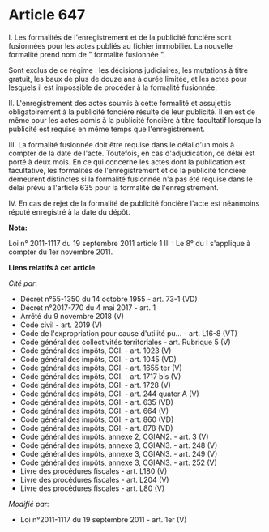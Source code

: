 # Article 647

I. Les formalités de l'enregistrement et de la publicité foncière sont fusionnées pour les actes publiés au fichier
immobilier. La nouvelle formalité prend nom de " formalité fusionnée ". 

Sont exclus de ce régime : les décisions judiciaires, les mutations à titre gratuit, les baux de plus de douze ans à durée
limitée, et les actes pour lesquels il est impossible de procéder à la formalité fusionnée. 

II. L'enregistrement des actes soumis à cette formalité et assujettis obligatoirement à la publicité foncière résulte de leur
publicité. Il en est de même pour les actes admis à la publicité foncière à titre facultatif lorsque la publicité est requise
en même temps que l'enregistrement. 

III. La formalité fusionnée doit être requise dans le délai d'un mois à compter de la date de l'acte. Toutefois, en cas
d'adjudication, ce délai est porté à deux mois. En ce qui concerne les actes dont la publication est facultative, les
formalités de l'enregistrement et de la publicité foncière demeurent distinctes si la formalité fusionnée n'a pas été requise
dans le délai prévu à l'article 635 pour la formalité de l'enregistrement. 

IV. En cas de rejet de la formalité de publicité foncière l'acte est néanmoins réputé enregistré à la date du dépôt.

**Nota:**

Loi n° 2011-1117 du 19 septembre 2011 article 1 III : Le 8° du I s'applique à compter du 1er novembre 2011.

**Liens relatifs à cet article**

_Cité par_:

  - Décret n°55-1350 du 14 octobre 1955 - art. 73-1 (VD)
  - Décret n°2017-770 du 4 mai 2017 - art. 1
  - Arrêté du 9 novembre 2018 (V)
  - Code civil - art. 2019 (V)
  - Code de l'expropriation pour cause d'utilité pu... - art. L16-8 (VT)
  - Code général des collectivités territoriales - art. Rubrique 5 (V)
  - Code général des impôts, CGI. - art. 1023 (V)
  - Code général des impôts, CGI. - art. 1045 (VD)
  - Code général des impôts, CGI. - art. 1655 ter (V)
  - Code général des impôts, CGI. - art. 1717 bis (V)
  - Code général des impôts, CGI. - art. 1728 (V)
  - Code général des impôts, CGI. - art. 244 quater A (V)
  - Code général des impôts, CGI. - art. 635 (VD)
  - Code général des impôts, CGI. - art. 664 (V)
  - Code général des impôts, CGI. - art. 860 (VD)
  - Code général des impôts, CGI. - art. 878 (VD)
  - Code général des impôts, annexe 2, CGIAN2. - art. 3 (V)
  - Code général des impôts, annexe 3, CGIAN3. - art. 248 (V)
  - Code général des impôts, annexe 3, CGIAN3. - art. 249 (V)
  - Code général des impôts, annexe 3, CGIAN3. - art. 252 (V)
  - Livre des procédures fiscales - art. L180 (V)
  - Livre des procédures fiscales - art. L204 (V)
  - Livre des procédures fiscales - art. L80 (V)

_Modifié par_:

  - Loi n°2011-1117 du 19 septembre 2011 - art. 1er (V)
